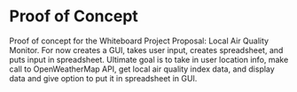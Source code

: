 # Proof of Concept

Proof of concept for the Whiteboard Project Proposal: Local Air Quality Monitor. For now creates a GUI, takes user input, creates spreadsheet, and puts input in spreadsheet.
Ultimate goal is to take in user location info, make call to OpenWeatherMap API, get local air quality index data, and display data and give option to put it in spreadsheet in GUI.
